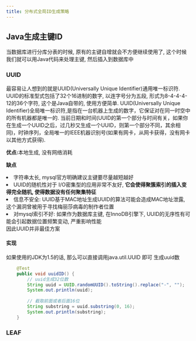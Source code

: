 ```yaml
---
title: 分布式全局ID生成策略
---
```

## Java生成主键ID
当数据库进行分库分表的时候, 原有的主键自增就会不方便继续使用了, 这个时候我们就可以用Java代码来处理主键, 然后插入到数据库中

### UUID
最容易让人想到的就是UUID(Universally Unique Identifier)通用唯一标识符.
UUID的标准型式包括了32个16进制的数字, 以连字号分为五段, 形式为8-4-4-4-12的36个字符, 这个是Java自带的, 使用方便简单.
UUID(Universally Unique Identifier)全局唯一标识符,是指在一台机器上生成的数字，它保证对在同一时空中的所有机器都是唯一的.
当前日期和时间(UUID的第一个部分与时间有关，如果你在生成一个UUID之后，过几秒又生成一个UUID，则第一个部分不同，其余相同)，时钟序列，全局唯一的IEEE机器识别号(如果有网卡，从网卡获得，没有网卡以其他方式获得).

<strong>优点:</strong>本地生成, 没有网络消耗

**缺点**
<li>字符串太长, mysql官方明确建议主键要尽量越短越好</li>
<li>UUID的随机性对于 I/O密集型的应用非常不友好, <strong>它会使得聚簇索引的插入变得完全随机, 使得数据没有任何聚集特征</strong></li>
<li>信息不安全: UUID基于MAC地址生成UUID的算法可能会造成MAC地址泄露, 这个漏洞曾被用于寻找梅丽莎病毒的制作者位置</li>
<li>对mysql索引不好: 如果作为数据库主键, 在InnoDB引擎下, UUID的无序性有可能会引起数据位置频繁变动, 严重影响性能</li>
因此UUID并非最佳方案

#### 实现
如果使用的JDK为1.5的话, 那么可以直接调用java.util.UUID 即可
生成uuid数
```java
    @Test
    public void uuidID() {
        // uuid生成32位数
        String uuid = UUID.randomUUID().toString().replace("-", "");
        System.out.println(uuid);
        
        // 截取前面或者后面16位
        String substring = uuid.substring(0, 16);
        System.out.println(substring);
    }
```

### LEAF
